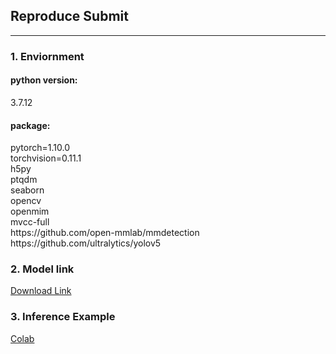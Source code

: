 <h2>Reproduce Submit</h2>
<hr>

<h3>1. Enviornment</h3>
<h4>python version:</h4>
3.7.12<br>
<h4>package:</h4>
pytorch=1.10.0<br>
torchvision=0.11.1<br>
h5py<br>
ptqdm<br>
seaborn<br>
opencv<br>
openmim<br>
mvcc-full<br>
https://github.com/open-mmlab/mmdetection <br>
https://github.com/ultralytics/yolov5 <br>

<h3>2. Model link</h3>
<a href="https://drive.google.com/file/d/1imEOPP2W7Q71aW2wBBwRIWvts5VkIrMJ/view?usp=sharing">
Download Link
</a>

<h3>3. Inference Example</h3>
<a href="https://drive.google.com/file/d/12ovdZO3WeczAX1Xlv2KsDkMP7nzVrH6r/view?usp=sharing">
Colab
</a>